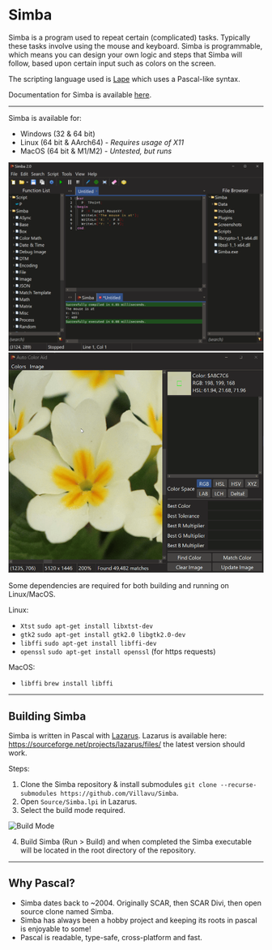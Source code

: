Simba
=====

Simba is a program used to repeat certain (complicated) tasks. Typically these tasks involve using the mouse and keyboard. Simba is programmable, which means you can design your own logic and steps that Simba will follow, based upon certain input such as colors on the screen.

The scripting language used is [Lape](https://github.com/nielsAD/lape) which uses a Pascal-like syntax.

Documentation for Simba is available [here](https://villavu.github.io/Simba/index.html).

------

Simba is available for:
 - Windows (32 & 64 bit)
 - Linux (64 bit & AArch64) - *Requires usage of X11*
 - MacOS (64 bit & M1/M2) - *Untested, but runs*

![Simba on Windows 11](Images/readme/simba_ide.png)
![AutoColorAid](Images/readme/aca.gif)

Some dependencies are required for both building and running on Linux/MacOS.

Linux:
  - `Xtst` `sudo apt-get install libxtst-dev`
  - `gtk2` `sudo apt-get install gtk2.0 libgtk2.0-dev`
  - `libffi` `sudo apt-get install libffi-dev`
  - `openssl` `sudo apt-get install openssl` (for https requests)
  
MacOS:
  - `libffi` `brew install libffi`

------
## Building Simba

Simba is written in Pascal with [Lazarus](https://www.lazarus-ide.org/). Lazarus is available here: https://sourceforge.net/projects/lazarus/files/ the latest version should work.

Steps:
1) Clone the Simba repository & install submodules `git clone --recurse-submodules https://github.com/Villavu/Simba`. 
2) Open `Source/Simba.lpi` in Lazarus.
3) Select the build mode required.

![Build Mode](Images/readme/buildmode.png)

4) Build Simba (Run > Build) and when completed the Simba executable will be located in the root directory of the repository.

-----
## Why Pascal?

- Simba dates back to ~2004. Originally SCAR, then SCAR Divi, then open source clone named Simba.
- Simba has always been a hobby project and keeping its roots in pascal is enjoyable to some!
- Pascal is readable, type-safe, cross-platform and fast.